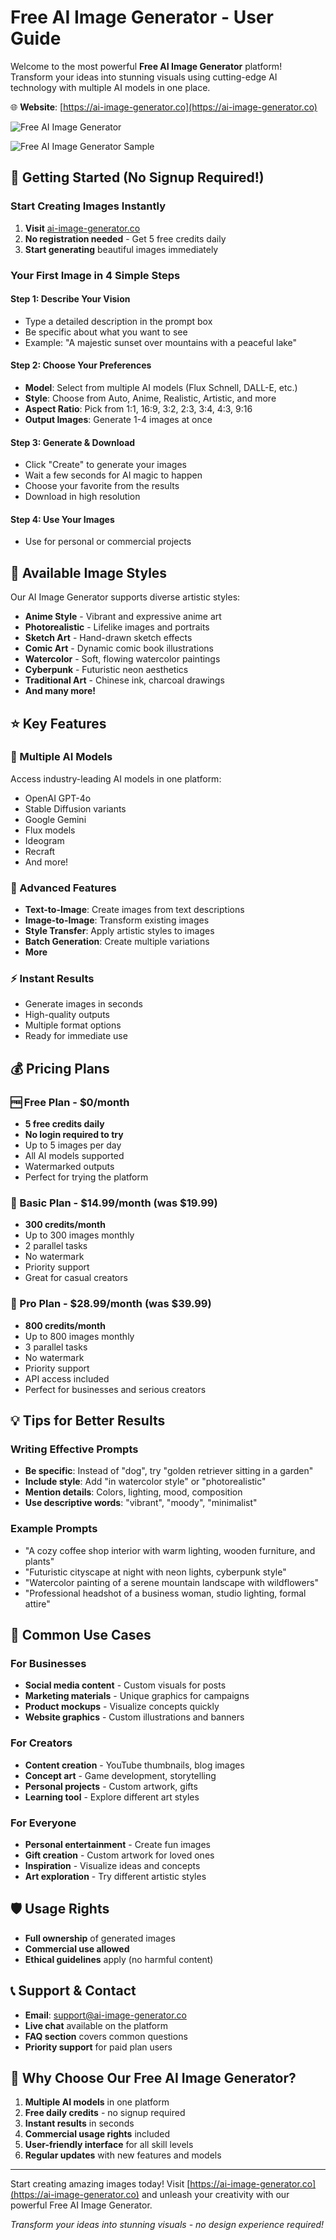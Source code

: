 # Free AI Image Generator - User Guide

Welcome to the most powerful **Free AI Image Generator** platform! Transform your ideas into stunning visuals using cutting-edge AI technology with multiple AI models in one place.

🌐 **Website**: [https://ai-image-generator.co](https://ai-image-generator.co)

![Free AI Image Generator](https://cdn.ai-image-generator.co/imgs/ph-hero-img.jpg)

![Free AI Image Generator Sample](https://cdn.ai-image-generator.co/imgs/sample/ai-image-generator-sample1.jpg)

## 🚀 Getting Started (No Signup Required!)

### Start Creating Images Instantly

1. **Visit** [ai-image-generator.co](https://ai-image-generator.co)
2. **No registration needed** - Get 5 free credits daily
3. **Start generating** beautiful images immediately

### Your First Image in 4 Simple Steps

#### Step 1: Describe Your Vision

- Type a detailed description in the prompt box
- Be specific about what you want to see
- Example: "A majestic sunset over mountains with a peaceful lake"

#### Step 2: Choose Your Preferences

- **Model**: Select from multiple AI models (Flux Schnell, DALL-E, etc.)
- **Style**: Choose from Auto, Anime, Realistic, Artistic, and more
- **Aspect Ratio**: Pick from 1:1, 16:9, 3:2, 2:3, 3:4, 4:3, 9:16
- **Output Images**: Generate 1-4 images at once

#### Step 3: Generate & Download

- Click "Create" to generate your images
- Wait a few seconds for AI magic to happen
- Choose your favorite from the results
- Download in high resolution

#### Step 4: Use Your Images

- Use for personal or commercial projects

## 🎨 Available Image Styles

Our AI Image Generator supports diverse artistic styles:

- **Anime Style** - Vibrant and expressive anime art
- **Photorealistic** - Lifelike images and portraits
- **Sketch Art** - Hand-drawn sketch effects
- **Comic Art** - Dynamic comic book illustrations
- **Watercolor** - Soft, flowing watercolor paintings
- **Cyberpunk** - Futuristic neon aesthetics
- **Traditional Art** - Chinese ink, charcoal drawings
- **And many more!**

## ⭐ Key Features

### 🤖 Multiple AI Models

Access industry-leading AI models in one platform:

- OpenAI GPT-4o
- Stable Diffusion variants
- Google Gemini
- Flux models
- Ideogram
- Recraft
- And more!

### 🎯 Advanced Features

- **Text-to-Image**: Create images from text descriptions
- **Image-to-Image**: Transform existing images
- **Style Transfer**: Apply artistic styles to images
- **Batch Generation**: Create multiple variations
- **More**

### ⚡ Instant Results

- Generate images in seconds
- High-quality outputs
- Multiple format options
- Ready for immediate use

## 💰 Pricing Plans

### 🆓 Free Plan - $0/month

- **5 free credits daily**
- **No login required to try**
- Up to 5 images per day
- All AI models supported
- Watermarked outputs
- Perfect for trying the platform

### 💎 Basic Plan - $14.99/month (was $19.99)

- **300 credits/month**
- Up to 300 images monthly
- 2 parallel tasks
- No watermark
- Priority support
- Great for casual creators

### 🚀 Pro Plan - $28.99/month (was $39.99)

- **800 credits/month**
- Up to 800 images monthly
- 3 parallel tasks
- No watermark
- Priority support
- API access included
- Perfect for businesses and serious creators

## 💡 Tips for Better Results

### Writing Effective Prompts

- **Be specific**: Instead of "dog", try "golden retriever sitting in a garden"
- **Include style**: Add "in watercolor style" or "photorealistic"
- **Mention details**: Colors, lighting, mood, composition
- **Use descriptive words**: "vibrant", "moody", "minimalist"

### Example Prompts

- "A cozy coffee shop interior with warm lighting, wooden furniture, and plants"
- "Futuristic cityscape at night with neon lights, cyberpunk style"
- "Watercolor painting of a serene mountain landscape with wildflowers"
- "Professional headshot of a business woman, studio lighting, formal attire"

## 🔧 Common Use Cases

### For Businesses

- **Social media content** - Custom visuals for posts
- **Marketing materials** - Unique graphics for campaigns
- **Product mockups** - Visualize concepts quickly
- **Website graphics** - Custom illustrations and banners

### For Creators

- **Content creation** - YouTube thumbnails, blog images
- **Concept art** - Game development, storytelling
- **Personal projects** - Custom artwork, gifts
- **Learning tool** - Explore different art styles

### For Everyone

- **Personal entertainment** - Create fun images
- **Gift creation** - Custom artwork for loved ones
- **Inspiration** - Visualize ideas and concepts
- **Art exploration** - Try different artistic styles

## 🛡️ Usage Rights

- **Full ownership** of generated images
- **Commercial use allowed**
- **Ethical guidelines** apply (no harmful content)

## 📞 Support & Contact

- **Email**: support@ai-image-generator.co
- **Live chat** available on the platform
- **FAQ section** covers common questions
- **Priority support** for paid plan users

## 🌟 Why Choose Our Free AI Image Generator?

1. **Multiple AI models** in one platform
2. **Free daily credits** - no signup required
3. **Instant results** in seconds
4. **Commercial usage rights** included
5. **User-friendly interface** for all skill levels
6. **Regular updates** with new features and models

---

Start creating amazing images today! Visit [https://ai-image-generator.co](https://ai-image-generator.co) and unleash your creativity with our powerful Free AI Image Generator.

_Transform your ideas into stunning visuals - no design experience required!_
